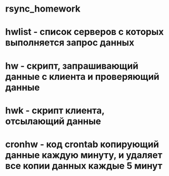 # rsync_homework
# hwlist - список серверов с которых выполняется запрос данных
# hw - скрипт, запрашивающий данные с клиента и проверяющий данные
# hwk - скрипт клиента, отсылающий данные
# cronhw - код crontab копирующий данные каждую минуту, и удаляет все копии данных каждые 5 минут
